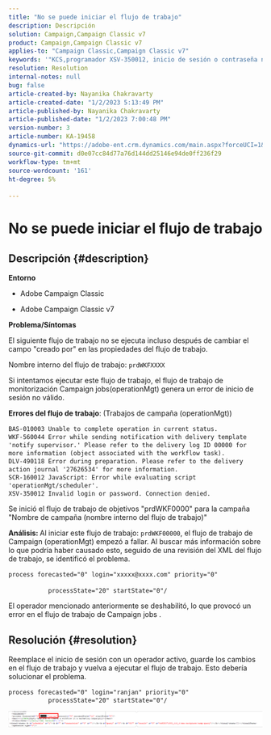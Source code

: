 ```yaml
---
title: "No se puede iniciar el flujo de trabajo"
description: Descripción
solution: Campaign,Campaign Classic v7
product: Campaign,Campaign Classic v7
applies-to: "Campaign Classic,Campaign Classic v7"
keywords: '"KCS,programador XSV-350012, inicio de sesión o contraseña no válidos. Conexión denegada".'
resolution: Resolution
internal-notes: null
bug: false
article-created-by: Nayanika Chakravarty
article-created-date: "1/2/2023 5:13:49 PM"
article-published-by: Nayanika Chakravarty
article-published-date: "1/2/2023 7:00:48 PM"
version-number: 3
article-number: KA-19458
dynamics-url: "https://adobe-ent.crm.dynamics.com/main.aspx?forceUCI=1&pagetype=entityrecord&etn=knowledgearticle&id=596d01cc-c08a-ed11-81ac-6045bd006c82"
source-git-commit: d0e07cc84d77a76d144dd25146e94de0ff236f29
workflow-type: tm+mt
source-wordcount: '161'
ht-degree: 5%

---
```


# No se puede iniciar el flujo de trabajo

## Descripción {#description}


<b>Entorno</b>

- Adobe Campaign Classic

- Adobe Campaign Classic v7

<b>Problema/Síntomas</b>

El siguiente flujo de trabajo no se ejecuta incluso después de cambiar el campo &quot;creado por&quot; en las propiedades del flujo de trabajo.

Nombre interno del flujo de trabajo: ``prdWKFXXXX``

Si intentamos ejecutar este flujo de trabajo, el flujo de trabajo de monitorización Campaign jobs(operationMgt) genera un error de inicio de sesión no válido.

<b>Errores del flujo de trabajo</b>: (Trabajos de campaña (operationMgt))




```
BAS-010003 Unable to complete operation in current status.
WKF-560044 Error while sending notification with delivery template 'notify supervisor.' Please refer to the delivery log ID 00000 for more information (object associated with the workflow task).
DLV-490118 Error during preparation. Please refer to the delivery action journal '27626534' for more information.
SCR-160012 JavaScript: Error while evaluating script 'operationMgt/scheduler'.
XSV-350012 Invalid login or password. Connection denied.
```




Se inició el flujo de trabajo de objetivos &quot;prdWKF0000&quot; para la campaña &quot;Nombre de campaña (nombre interno del flujo de trabajo)&quot;

<b>Análisis: </b>
Al iniciar este flujo de trabajo: `prdWKF00000`, el flujo de trabajo de Campaign (operationMgt) empezó a fallar. Al buscar más información sobre lo que podría haber causado esto, seguido de una revisión del XML del flujo de trabajo, se identificó el problema.




```
process forecasted="0" login="xxxxx@xxxx.com" priority="0"

           processState="20" startState="0"/
```




El operador mencionado anteriormente se deshabilitó, lo que provocó un error en el flujo de trabajo de Campaign jobs .


## Resolución {#resolution}


Reemplace el inicio de sesión con un operador activo, guarde los cambios en el flujo de trabajo y vuelva a ejecutar el flujo de trabajo. Esto debería solucionar el problema.




```
process forecasted="0" login="ranjan" priority="0"
           processState="20" startState="0"/
```






![](assets/852729f9-68d0-ec11-a7b5-0022480a8e40.png)
